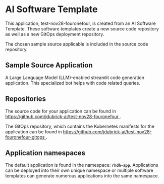 # AI Software Template

This application, test-nov28-fouronefour, is created from an AI Software Template. These software templates create a new source code repository as well as a new GitOps deployment repository.

The chosen sample source applicable is included in the source code repository.

## Sample Source Application

A Large Language Model (LLM)-enabled streamlit code generation application. This specialized bot helps with code related queries.

## Repositories

The source code for your application can be found in [https://github.com/jdubrick-ai/test-nov28-fouronefour ](https://github.com/jdubrick-ai/test-nov28-fouronefour ).
 
The GitOps repository, which contains the Kubernetes manifests for the application can be found in 
[https://github.com/jdubrick-ai/test-nov28-fouronefour-gitops ](https://github.com/jdubrick-ai/test-nov28-fouronefour-gitops ). 

## Application namespaces 

The default application is found in the namespace: **`rhdh-app`**. Applications can be deployed into their own unique namespace or multiple software templates can generate numerous applications into the same namespace.